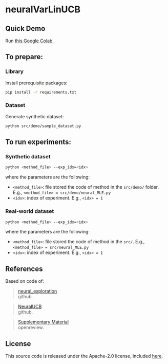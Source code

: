 # neuralVarLinUCB

## <a name="demo"></a> Quick Demo
Run [this Google Colab](https://colab.research.google.com/drive/1Q6rMOwV6cBQeTQTxwmE2dhjeOq7-xqox?usp=sharing).

## <a name="prepare"></a> To prepare:
### <a name="library">Library</a>
Install prerequisite packages:
```sh
pip install -r requirements.txt
```

### <a name="dataset">Dataset</a>
Generate synthetic dataset:
```sh
python src/demo/sample_dataset.py
```

## <a name="experiments"></a> To run experiments:
### <a name="Synthetic dataset">Synthetic dataset</a>
```sh
python <method_file> --exp_idx=<idx>
```
where the parameters are the following:
- `<method_file>`: file stored the code of method in the `src/demo/` folder. E.g., `<method_file> = src/demo/neural_MLE.py`
- `<idx>`: index of experiment. E.g., `<idx> = 1`

### <a name="Real-world dataset">Real-world dataset</a>
```sh
python <method_file> --exp_idx=<idx>
```
where the parameters are the following:
- `<method_file>`: file stored the code of method in the `src/`. E.g., `<method_file> = src/neural_MLE.py`
- `<idx>`: index of experiment. E.g., `<idx> = 1`

## References
Based on code of:
> [neural_exploration](https://github.com/sauxpa/neural_exploration)\
> github.

> [NeuralUCB](https://github.com/uclaml/neuralucb)\
> github.

> [Supplementary Material](https://openreview.net/forum?id=xnYACQquaGV)\
> openreview.


## License
This source code is released under the Apache-2.0 license, included [here](LICENSE).